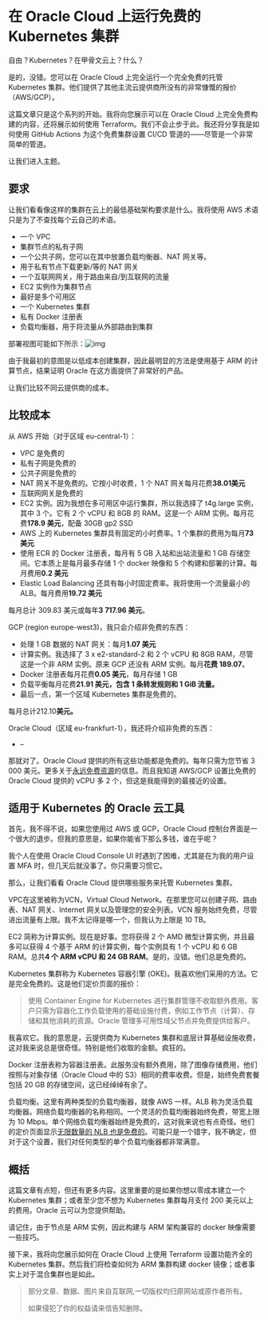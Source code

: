 # 在 Oracle Cloud 上运行免费的 Kubernetes 集群

自由？Kubernetes？在甲骨文云上？什么？

是的，没错。您可以在 Oracle Cloud 上完全运行一个完全免费的托管 Kubernetes 集群。他们提供了其他主流云提供商所没有的非常慷慨的报价（AWS/GCP）。

这篇文章只是这个系列的开始。我将向您展示可以在 Oracle Cloud 上完全免费构建的内容，还将展示如何使用 Terraform。我们不会止步于此。我还将分享我是如何使用 GitHub Actions 为这个免费集群设置 CI/CD 管道的——尽管是一个非常简单的管道。

让我们进入主题。

## 要求

让我们看看像这样的集群在云上的最低基础架构要求是什么。我将使用 AWS 术语只是为了不查找每个云自己的术语。

- 一个 VPC
- 集群节点的私有子网
- 一个公共子网，您可以在其中放置负载均衡器、NAT 网关等。
- 用于私有节点下载更新/等的 NAT 网关
- 一个互联网网关，用于路由来自/到互联网的流量
- EC2 实例作为集群节点
- 最好是多个可用区
- 一个 Kubernetes 集群
- 私有 Docker 注册表
- 负载均衡器，用于将流量从外部路由到集群

部署视图可能如下所示：![img](https://arnoldgalovics.com/wp-content/uploads/2022/02/Blank-diagram-2-1024x701.png)

由于我最初的意图是以低成本创建集群，因此最明显的方法是使用基于 ARM 的计算节点，结果证明 Oracle 在这方面提供了非常好的产品。

让我们比较不同云提供商的成本。

## 比较成本

从 AWS 开始（对于区域 eu-central-1）：

- VPC 是免费的
- 私有子网是免费的
- 公共子网是免费的
- NAT 网关不是免费的。它按小时收费，1 个 NAT 网关每月花费**38.01美元**
- 互联网网关是免费的
- EC2 实例。因为我想在多可用区中运行集群，所以我选择了 t4g.large 实例，其中 3 个。它有 2 个 vCPU 和 8GB 的 RAM。这是一个 ARM 实例。每月花费**178.9 美元**，配备 30GB gp2 SSD
- AWS 上的 Kubernetes 集群具有固定的小时费率。1 个集群的费用为每月**73 美元**
- 使用 ECR 的 Docker 注册表，每月有 5 GB 入站和出站流量和 1 GB 存储空间。它本质上是每月最多存储 1 个 docker 映像和 5 个构建和部署的计算。每月费用**0.2 美元**
- Elastic Load Balancing 还具有每小时固定费率。我将使用一个流量最小的 ALB。每月费用**19.72 美元**

每月总计 309.83 美元或每年**3** **717.96 美元**。

GCP (region europe-west3)，我只会介绍非免费的东西：

- 处理 1 GB 数据的 NAT 网关：每月**1.07 美元**
- 计算实例。我选择了 3 x e2-standard-2 和 2 个 vCPU 和 8GB RAM，尽管这是一个非 ARM 实例。原来 GCP 还没有 ARM 实例。每月**花费 189.07**。
- Docker 注册表每月花费**0.05 美元**，每月存储 1 GB
- 负载平衡每月花费**21.91 美元，包含 1 条转发规则和 1 GiB 流量。**
- 最后一点，第一个区域 Kubernetes 集群是免费的。

每月总计212.10**美元。**

Oracle Cloud（区域 eu-frankfurt-1），我还将介绍非免费的东西：

- –

那就对了。Oracle Cloud 提供的所有这些功能都是免费的。每年只需为您节省 3 000 美元。更多关于[永远免费资源](https://docs.oracle.com/en-us/iaas/Content/FreeTier/freetier_topic-Always_Free_Resources.htm)的信息。而且我知道 AWS/GCP 设置比免费的 Oracle Cloud 提供的 vCPU 多 2 个，但这是我能得到的最接近的设置。

## 适用于 Kubernetes 的 Oracle 云工具

首先，我不得不说，如果您使用过 AWS 或 GCP，Oracle Cloud 控制台界面是一个很大的退步。但我的意思是，如果你能省下那么多钱，谁在乎呢？

我个人在使用 Oracle Cloud Console UI 时遇到了困难，尤其是在为我的用户设置 MFA 时，但几天后就没事了。你只需要习惯它。

那么，让我们看看 Oracle Cloud 提供哪些服务来托管 Kubernetes 集群。

VPC在这里被称为VCN，Virtual Cloud Network。在那里您可以创建子网、路由表、NAT 网关、Internet 网关以及管理您的安全列表。VCN 服务始终免费，尽管进出流量有上限。我不太记得是哪一个，但我认为上限是 10 TB。

EC2 简称为计算实例。现在是好事。您将获得 2 个 AMD 微型计算实例，并且最多可以获得 4 个基于 ARM 的计算实例，每个实例具有 1 个 vCPU 和 6 GB RAM。总共**4 个 ARM vCPU 和 24 GB RAM**。是的，没错。他们总是免费的。

Kubernetes 集群称为 Kubernetes 容器引擎 (OKE)。我喜欢他们采用的方法。它是完全免费的。这是他们定价页面的报价：

> 使用 Container Engine for Kubernetes 进行集群管理不收取额外费用。客户只需为容器化工作负载使用的基础设施付费，例如工作节点（计算）、存储和其他消耗的资源。Oracle 管理多可用性域父节点并免费提供给客户。

我喜欢它。我的意思是，云提供商为 Kubernetes 集群和底层计算基础设施收费，这对我来说总是很奇怪。特别是他们收取的金额。疯狂的。

Docker 注册表称为容器注册表。此服务没有额外费用，除了图像存储费用，他们按照与对象存储（Oracle Cloud 中的 S3）相同的费率收费。但是，始终免费套餐包括 20 GB 的存储空间，这已经绰绰有余了。

负载均衡。这里有两种类型的负载均衡器，就像 AWS 一样。ALB 称为灵活负载均衡器。网络负载均衡器的名称相同。一个灵活的负载均衡器始终免费，带宽上限为 10 Mbps。单个网络负载均衡器始终是免费的，这对我来说也有点奇怪。他们的定价页面显示[无限数量的 NLB 也是免费的](https://www.oracle.com/cloud/networking/load-balancing-pricing.html)。可能只是一个错字，我不确定，但对于这个设置，我们对任何类型的单个负载均衡器都非常满意。

## 概括

这篇文章有点短，但还有更多内容。这里重要的是如果你想以零成本建立一个 Kubernetes 集群；或者至少您不想为 Kubernetes 集群每月支付 200 美元以上的费用。Oracle 云可以为您提供帮助。

请记住，由于节点是 ARM 实例，因此构建与 ARM 架构兼容的 docker 映像需要一些技巧。

接下来，我将向您展示如何在 Oracle Cloud 上使用 Terraform 设置功能齐全的 Kubernetes 集群。然后我们将检查如何为 ARM 集群构建 docker 镜像；或者事实上对于混合集群也是如此。

> 部分文章、数据、图片来自互联网,一切版权均归原网站或原作者所有。
>
> 如果侵犯了你的权益请来信告知删除。